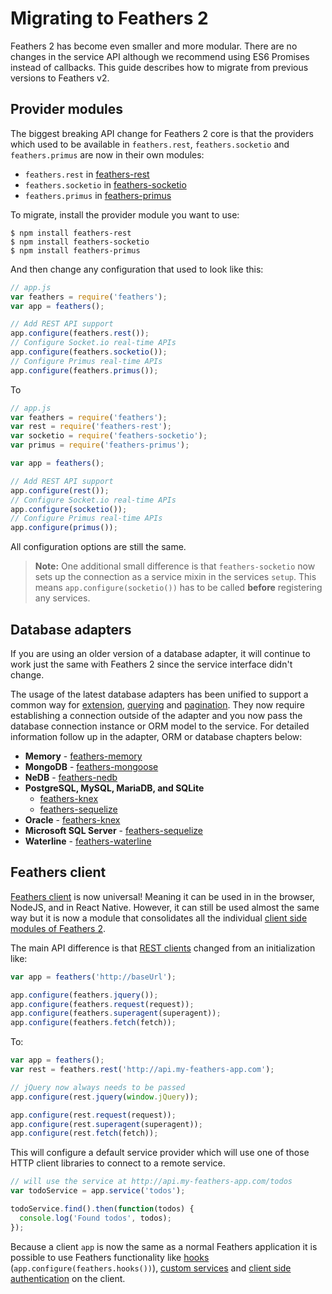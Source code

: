 # Migrating to Feathers 2

Feathers 2 has become even smaller and more modular. There are no changes in the service API although we recommend using ES6 Promises instead of callbacks. This guide describes how to migrate from previous versions to Feathers v2.

## Provider modules

The biggest breaking API change for Feathers 2 core is that the providers which used to be available in `feathers.rest`, `feathers.socketio` and `feathers.primus` are now in their own modules:

- `feathers.rest` in [feathers-rest](../rest/readme.md)
- `feathers.socketio` in [feathers-socketio](../real-time/socket-io.md)
- `feathers.primus` in [feathers-primus](../real-time/primus.md)

To migrate, install the provider module you want to use:

```
$ npm install feathers-rest
$ npm install feathers-socketio
$ npm install feathers-primus
```

And then change any configuration that used to look like this:

```js
// app.js
var feathers = require('feathers');
var app = feathers();

// Add REST API support
app.configure(feathers.rest());
// Configure Socket.io real-time APIs
app.configure(feathers.socketio());
// Configure Primus real-time APIs
app.configure(feathers.primus());
```

To

```js
// app.js
var feathers = require('feathers');
var rest = require('feathers-rest');
var socketio = require('feathers-socketio');
var primus = require('feathers-primus');

var app = feathers();

// Add REST API support
app.configure(rest());
// Configure Socket.io real-time APIs
app.configure(socketio());
// Configure Primus real-time APIs
app.configure(primus());
```

All configuration options are still the same.

> __Note:__ One additional small difference is that `feathers-socketio` now sets up the connection as a service mixin in the services `setup`. This means `app.configure(socketio())` has to be called **before** registering any services.

## Database adapters

If you are using an older version of a database adapter, it will continue to work just the same with Feathers 2 since the service interface didn't change.

The usage of the latest database adapters has been unified to support a common way for [extension](../databases/extending.md), [querying](../databases/querying.md) and [pagination](../databases/pagination.md). They now require establishing a connection outside of the adapter and you now pass the database connection instance or ORM model to the service. For detailed information follow up in the adapter, ORM or database chapters below:

- **Memory** - [feathers-memory](../databases/memory.md)
- **MongoDB** - [feathers-mongoose](../databases/mongoose.md)
- **NeDB** - [feathers-nedb](../databases/nedb.md)
- **PostgreSQL, MySQL, MariaDB, and SQLite**
  - [feathers-knex](../databases/knexjs.md)
  - [feathers-sequelize](../databases/sequelize.md)
- **Oracle** - [feathers-knex](../databases/knexjs.md)
- **Microsoft SQL Server** - [feathers-sequelize](../databases/sequelize.md)
- **Waterline** - [feathers-waterline](../databases/waterline.md)

## Feathers client

[Feathers client](https://github.com/feathersjs/feathers-client) is now universal! Meaning it can be used in in the browser, NodeJS, and in React Native. However, it can still be used almost the same way but it is now a module that consolidates all the individual [client side modules of Feathers 2](../clients/feathers.md).

The main API difference is that [REST clients](../clients/rest.md) changed from an initialization like:

```js
var app = feathers('http://baseUrl');

app.configure(feathers.jquery());
app.configure(feathers.request(request));
app.configure(feathers.superagent(superagent));
app.configure(feathers.fetch(fetch));
```

To:

```js
var app = feathers();
var rest = feathers.rest('http://api.my-feathers-app.com');

// jQuery now always needs to be passed
app.configure(rest.jquery(window.jQuery));

app.configure(rest.request(request));
app.configure(rest.superagent(superagent));
app.configure(rest.fetch(fetch));
```

This will configure a default service provider which will use one of those HTTP client libraries to connect to a remote service.

```js
// will use the service at http://api.my-feathers-app.com/todos
var todoService = app.service('todos');

todoService.find().then(function(todos) {
  console.log('Found todos', todos);
});
```

Because a client `app` is now the same as a normal Feathers application it is possible to use Feathers functionality like [hooks](../hooks/readme.md) (`app.configure(feathers.hooks())`), [custom services](../services/readme.md) and [client side authentication](../authentication/readme.md) on the client.
